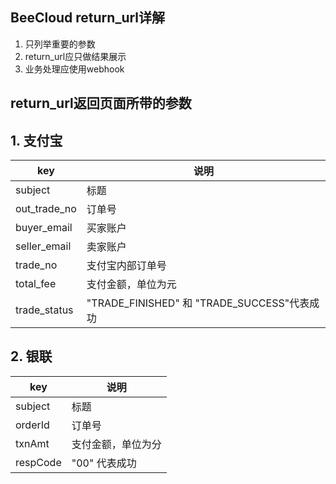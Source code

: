 ## BeeCloud return_url详解
1. 只列举重要的参数
2. return_url应只做结果展示
3. 业务处理应使用webhook

## return_url返回页面所带的参数 

## 1. 支付宝
key |  说明  | 
---- | ----
subject| 标题 
out\_trade_no| 订单号
buyer_email| 买家账户 
seller_email| 卖家账户 
trade_no| 支付宝内部订单号 
total_fee | 支付金额，单位为元
trade_status| "TRADE\_FINISHED" 和 "TRADE_SUCCESS"代表成功 

## 2. 银联
key |  说明  | 
---- | ----
subject| 标题 
orderId| 订单号
txnAmt | 支付金额，单位为分
respCode| "00" 代表成功 


